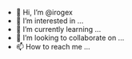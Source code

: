 - 👋 Hi, I’m @irogex
- 👀 I’m interested in ...
- 🌱 I’m currently learning ...
- 💞️ I’m looking to collaborate on ...
- 📫 How to reach me ...

<!---
irogex/irogex is a ✨ special ✨ repository because its `README.md` (this file) appears on your GitHub profile.
You can click the Preview link to take a look at your changes.
--->
